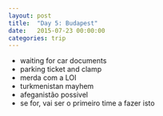 ```yaml
---
layout: post
title:  "Day 5: Budapest"
date:   2015-07-23 00:00:00
categories: trip
---
```

* waiting for car documents
* parking ticket and clamp
* merda com a LOI
* turkmenistan mayhem
* afeganistão possivel
* se for, vai ser o primeiro time a fazer isto
